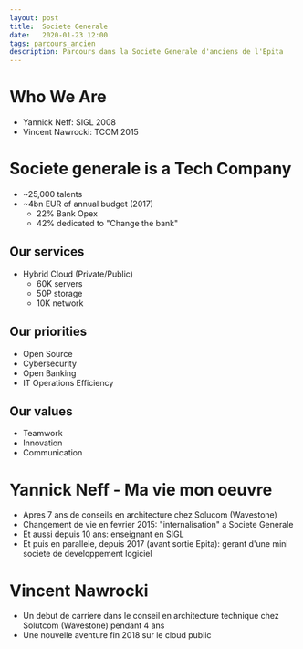 ```yaml
---
layout: post
title:  Societe Generale
date:   2020-01-23 12:00
tags: parcours_ancien
description: Parcours dans la Societe Generale d'anciens de l'Epita
---
```

# Who We Are
* Yannick Neff: SIGL 2008
* Vincent Nawrocki: TCOM 2015

# Societe generale is a Tech Company
* ~25,000 talents
* ~4bn EUR of annual budget (2017)
    * 22% Bank Opex
    * 42% dedicated to "Change the bank"
## Our services
* Hybrid Cloud (Private/Public)
    * 60K servers
    * 50P storage
    * 10K network
## Our priorities
* Open Source
* Cybersecurity
* Open Banking
* IT Operations Efficiency

## Our values
* Teamwork
* Innovation
* Communication

# Yannick Neff - Ma vie mon oeuvre
* Apres 7 ans de conseils en architecture chez Solucom (Wavestone)
* Changement de vie en fevrier 2015: "internalisation" a Societe Generale
* Et aussi depuis 10 ans: enseignant en SIGL
* Et puis en parallele, depuis 2017 (avant sortie Epita): gerant d'une mini societe de developpement logiciel

# Vincent Nawrocki
* Un debut de carriere dans le conseil en architecture technique chez Solutcom (Wavestone) pendant 4 ans
* Une nouvelle aventure fin 2018 sur le cloud public
